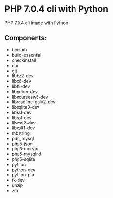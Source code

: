# PHP 7.0.4 cli with Python

PHP 7.0.4 cli image with Python

## Components:

 + bcmath
 + build-essential
 + checkinstall
 + curl
 + git
 + libbz2-dev
 + libc6-dev
 + libffi-dev
 + libgdbm-dev
 + libncursesw5-dev
 + libreadline-gplv2-dev
 + libsqlite3-dev
 + libssl-dev
 + libssl-dev
 + libxml2-dev
 + libxslt1-dev
 + mbstring
 + pdo_mysql 
 + php5-json
 + php5-mcrypt
 + php5-mysqlnd
 + php5-sqlite
 + python
 + python-dev
 + python-pip
 + tk-dev
 + unzip
 + zip


